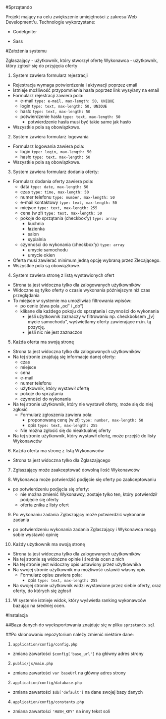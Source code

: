 #Sprzątando

Projekt mający na celu zwiększenie umiejętności z zakresu Web Development'u.
Technologie wykorzystane:
- CodeIgniter
<!--- AngularJS -->
- Sass

#Założenia systemu

Zgłaszający - użytkownik, który stworzył ofertę
Wykonawca - użytkownik, który zgłosił się do przyjęcia oferty

1. System zawiera formularz rejestracji
  - Rejestracja wymaga potwierdzenia i aktywacji poprzez email
  - Istnieje możliwość przypomnienia hasła poprzez link wysyłany na email
  - Formularz rejestracji zawiera pola:
    - e-mail `type: e-mail, max-length: 50, UNIQUE`
    - login `type: text, max-length: 50, UNIQUE`
    - hasło `type: text, max-length: 50`
    - potwierdzenie hasła `type: text, max-length: 50`
      - potwierdzenie hasła musi być takie same jak hasło
  - Wszystkie pola są obowiązkowe.

2. System zawiera formularz logowania
  - Formularz logowania zawiera pola:
    - login `type: login, max-length: 50`
    - hasło `type: text, max-length: 50`
  - Wszystkie pola są obowiązkowe.

3. System zawiera formularz dodania oferty:
  - Formularz dodania oferty zawiera pola:
    - data `type: date, max-length: 50`
    - czas `type: time, max-length: 50`
    - numer telefonu `type: number, max-length: 50`
    - e-mail kontaktowy `type: text, max-length: 50`
    - miejsce `type: text, max-length: 255`
    - cena (w zł) `type: text, max-length: 50`
    - pokoje do sprzątania (checkbox'y) `type: array`
      - kuchnia
      - łazienka
      - salon
      - sypialnia
    - czynności do wykonania (checkbox'y) `type: array`
      - umycie samochodu
      - umycie okien
  - Oferta musi zawierać minimum jedną opcję wybraną przez Zlecającego.
  - Wszystkie pola są obowiązkowe.

4. System zawiera stronę z listą wystawionych ofert
  - Strona ta jest widoczna tylko dla zalogowanych użytkowników
  - Widoczne są tylko oferty o czasie wykonania późniejszym niż czas przeglądania
  - To miejsce w systemie ma umożliwiać filtrowania wpisów:
    - po cenie (dwa pola „od” i „do”)
    - klikane dla każdego pokoju do sprzątania i czynności do wykonania
      - jeśli użytkownik zaznaczy w filtrowaniu np. checkboksem „[v] mycie samochodu”, wyświetlamy oferty zawierające m.in. tą pozycję.
      - jeśli nic nie jest zaznaczon

5. Każda oferta ma swoją stronę
  - Strona ta jest widoczna tylko dla zalogowanych użytkowników
  - Na tej stronie znajdują się informacje danej oferty:
    - czas
    - miejsce
    - cena
    - e-mail
    - numer telefonu
    - użytkownik, który wystawił ofertę
    - pokoje do sprzątania
    - czynności do wykonania
  - Na tej stronie użytkownik, który nie wystawił oferty, może się do niej zgłosić
    - Formularz zgłoszenia zawiera pola:
      - proponowaną cenę (w zł) `type: number, max-length: 50`
      - opis `type: text, max-length: 255`
    - Nie można zgłosić się do nieaktualnej oferty
  - Na tej stronie użytkownik, który wystawił ofertę, może przejść do listy Wykonawców

6. Każda oferta ma stronę z listą Wykonawców
  - Strona ta jest widoczna tylko dla Zgłaszającego

7. Zgłaszający może zaakceptować dowolną ilość Wykonawców

8. Wykonawca może potwierdzić podjęcie się oferty po zaakceptowaniu
  - po potwierdzeniu podjęcia się oferty:
    - nie można zmienić Wykonawcy, zostaje tylko ten, który potwierdził podjęcie się oferty
    - oferta znika z listy ofert

9. Po wykonaniu zadania Zgłaszający może potwierdzić wykonanie zadania
  - po potwierdzeniu wykonania zadania Zgłaszający i Wykonawca mogą sobie wystawić opinię

10. Każdy użytkownik ma swoją stronę
  - Strona ta jest widoczna tylko dla zalogowanych użytkowników
  - Na tej stronie są widoczne opinie i średnia ocen z nich
  - Na tej stronie jest widoczny opis ustawiony przez użytkownika
  - Na swojej stronie użytkownik ma możliwość ustawić własny opis
    - Formularz opisu zawiera pola:
      - opis `type: text, max-length: 255`
  - Na swojej stronie użytkownik widzi wystawione przez siebie oferty, oraz oferty, do których się zgłosił
  
11. W systemie istnieje widok, który wyświetla ranking wykonawców bazując na średniej ocen.

#Instalacja

##Baza danych do wyeksportowania znajduje się w pliku `sprzatando.sql`

##Po sklonowaniu repozytorium należy zmienić niektóre dane:
1. `application/config/config.php`
  - zmiana zawartości `$config['base_url']` na główny adres strony
2. `public/js/main.php`
  - zmiana zawartości `var baseUrl` na główny adres strony
2. `application/config/database.php`
  - zmiana zawartości `$db['default']` na dane swojej bazy danych
4. `application/config/constants.php`
  - zmiana zawartości `'HASH_KEY'` na inny tekst soli
